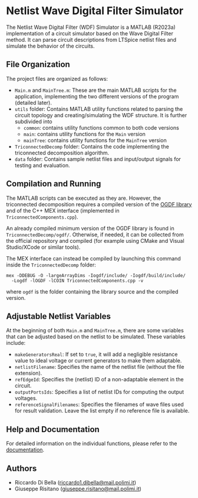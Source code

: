 # Netlist Wave Digital Filter Simulator

The Netlist Wave Digital Filter (WDF) Simulator is a MATLAB (R2023a) implementation of a circuit simulator based on the Wave Digital Filter method. It can parse circuit descriptions from LTSpice netlist files and simulate the behavior of the circuits.

## File Organization

The project files are organized as follows:

- `Main.m` and `MainTree.m`: These are the main MATLAB scripts for the application, implementing the two different versions of the program (detailed later).
- `utils` folder: Contains MATLAB utility functions related to parsing the circuit topology and creating/simulating the WDF structure. It is further subdivided into
  - `common`: contains utility functions common to both code versions
  - `main`: contains utility functions for the `Main` version
  - `mainTree`: contains utility functions for the `MainTree` version
- `TriconnectedDecomp` folder: Contains the code implementing the triconnected decomposition algorithm.
- `data` folder: Contains sample netlist files and input/output signals for testing and evaluation.

## Compilation and Running

The MATLAB scripts can be executed as they are. However, the triconnected decomposition requires a compiled version of the [OGDF library](https://github.com/ogdf/ogdf/) and of the C++ MEX interface (implemented in `TriconnectedComponents.cpp`).

An already compiled minimum version of the OGDF library is found in `TriconnectedDecomp/ogdf/`. Otherwise, if needed, it can be collected from the official repository and compiled (for example using CMake and Visual Studio/XCode or similar tools).

The MEX interface can instead be compiled by launching this command inside the `TriconnectedDecomp` folder:
```
mex -DDEBUG -O -largeArrayDims -Iogdf/include/ -Iogdf/build/include/
  -Logdf -lOGDF -lCOIN TriconnectedComponents.cpp -v
```

where `ogdf` is the folder containing the library source and the compiled version.

## Adjustable Netlist Variables

At the beginning of both `Main.m` and `MainTree.m`, there are some variables that can be adjusted based on the netlist to be simulated. These variables include:

- `makeGeneratorsReal`: If set to `true`, it will add a negligible resistance value to ideal voltage or current generators to make them adaptable.
- `netlistFilename`: Specifies the name of the netlist file (without the file extension).
- `refEdgeId`: Specifies the (netlist) ID of a non-adaptable element in the circuit.
- `outputPortsIds`: Specifies a list of netlist IDs for computing the output voltages.
- `referenceSignalFilenames`: Specifies the filenames of wave files used for result validation. Leave the list empty if no reference file is available.


## Help and Documentation

For detailed information on the individual functions, please refer to the [documentation](./documentation/NetlistWDFDocumentation.pdf).

## Authors

- Riccardo Di Bella (riccardo1.dibella@mail.polimi.it)
- Giuseppe Risitano (giuseppe.risitano@mail.polimi.it)



